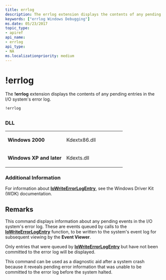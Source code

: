 ```yaml
---
title: errlog
description: The errlog extension displays the contents of any pending entries in the I/O system's error log.
keywords: ["errlog Windows Debugging"]
ms.date: 05/23/2017
topic_type:
- apiref
api_name:
- errlog
api_type:
- NA
ms.localizationpriority: medium
---
```


# !errlog


The **!errlog** extension displays the contents of any pending entries in the I/O system's error log.

```dbgcmd
!errlog 
```

## <span id="ddk__errlog_dbg"></span><span id="DDK__ERRLOG_DBG"></span>


### <span id="DLL"></span><span id="dll"></span>DLL

<table>
<colgroup>
<col width="50%" />
<col width="50%" />
</colgroup>
<tbody>
<tr class="odd">
<td align="left"><p><strong>Windows 2000</strong></p></td>
<td align="left"><p>Kdextx86.dll</p></td>
</tr>
<tr class="even">
<td align="left"><p><strong>Windows XP and later</strong></p></td>
<td align="left"><p>Kdexts.dll</p></td>
</tr>
</tbody>
</table>

 

### <span id="Additional_Information"></span><span id="additional_information"></span><span id="ADDITIONAL_INFORMATION"></span>Additional Information

For information about [**IoWriteErrorLogEntry**](/windows-hardware/drivers/ddi/ntifs/nf-ntifs-iowriteerrorlogentry), see the Windows Driver Kit (WDK) documentation.

## Remarks

This command displays information about any pending events in the I/O system's error log. These are events queued by calls to the [**IoWriteErrorLogEntry**](/windows-hardware/drivers/ddi/ntifs/nf-ntifs-iowriteerrorlogentry) function, to be written to the system's event log for subsequent viewing by the **Event Viewer**.

Only entries that were queued by [**IoWriteErrorLogEntry**](/windows-hardware/drivers/ddi/ntifs/nf-ntifs-iowriteerrorlogentry) but have not been committed to the error log will be displayed.

This command can be used as a diagnostic aid after a system crash because it reveals pending error information that was unable to be committed to the error log before the system halted.

 

